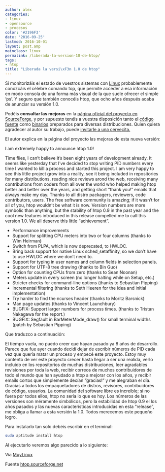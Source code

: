 ```yaml
---
author: alex
categories:
- linux
- opensource
- procesos
color: '#2196F3'
date: '2016-09-25'
lastmod: 2016-10-01
layout: post.amp
mainclass: linux
permalink: /liberada-la-version-10-de-htop/
tags:
- htop
title: "Liberada la versi\xF3n 1.0 de htop"
---
```


Si monitorizáis el estado de vuestros sistemas con [Linux][1] probablemente conozcáis el célebre comando top, que permite acceder a esa información en modo consola de una forma más visual de la que suele ofrecer el simple ‘ps’. Y seguro que también conocéis htop, que ocho años después acaba de anunciar su versión 1.0.

Podéis **consultar las mejoras** en la <a target="_blank" href="http://htop.sourceforge.net/index.php?page=downloads">página oficial del proyecto en SourceForge</a>, y por supuesto tenéis a vuestra disposición tanto el <a target="_blank" href="http://htop.sourceforge.net/index.php?page=downloads#sources">código fuente</a> como [binarios][2] preparados para diversas distribuciones. Quien quiera agradecer al autor su trabajo, puede <a target="_blank" href="http://sourceforge.net/donate/index.php?group_id=108839">invitarle a una cervecita.</a>

El autor explica en la página del proyecto las mejoras de esta nueva versión:

<!--more--><!--ad-->

I am extremely happy to announce htop 1.0!

Time flies, I can&#8217;t believe it&#8217;s been eight years of development
already. It seems like yesterday that I&#8217;ve decided to stop writing PID
numbers every time I wanted to kill a process and started this
project. I am very happy to see this little project grow into a
reality, see it being included in repositories for many distributions,
reading nice reviews arond the web, receiving many contributions from
coders from all over the world who helped making htop better and
better over the years, and getting short &#8220;thank you!&#8221; emails that
always make my day. Thanks to all distro packagers, reviewers, code
contributors, users. The free software community is amazing; if it
wasn&#8217;t for all of you, htop wouldn&#8217;t be what it is now. Version
numbers are more symbolic than anything, but the stability of htop 0.9
in the past year and the cool new features introduced in this release
compelled me to call this version 1.0. We all deserve this little
&#8220;achievement&#8221;.

*   Performance improvements
*   Support for splitting CPU meters into two or four columns (thanks to Wim Heirman)
*   Switch from PLPA, which is now deprecated, to HWLOC.
*   Bring back support for native Linux sched_setaffinity, so we don’t have to use HWLOC where we don’t need to.
*   Support for typing in user names and column fields in selection panels.
*   Support for UTF-8 tree drawing (thanks to Bin Guo)
*   Option for counting CPUs from zero (thanks to Sean Noonan)
*   Meters update in every screen (no longer halting while on Setup, etc.)
*   Stricter checks for command-line options (thanks to Sebastian Pipping)
*   Incremental filtering (thanks to Seth Heeren for the idea and initial implementation)
*   Try harder to find the ncurses header (thanks to Moritz Barsnick)
*   Man page updates (thanks to Vincent Launchbury)
*   BUGFIX: Support larger numbers for process times.  (thanks to Tristan Nakagawa for the report.)
*   BUGFIX: Segfault in BarMeterMode_draw() for small terminal widths (patch by Sebastian Pipping)

Que traduzco a continuación:

El tiempo vuela, no puedo creer que hayan pasado ya 8 años de desarrollo. Parece que fue ayer cuando decidí dejar de escribir números de PID cada vez que quería matar un proceso y empecé este proyecto. Estoy muy contento de ver este proyecto crecer hasta llegar a ser una realida, verlo incluido en los repositorios de muchas distribuciones, leer agradables revisiones por toda la web, recibir correos de muchos contribuidores de todo el mundo que han ayudado a htop a mejorar con los años, y recibir emails cortos que simplemente decían &#8220;gracias!&#8221; y me alegraban el día. Gracias a todos los empaquetadores de distros, revisores, contribuidores de código, usuarios. La comunidad del software libre es increible; si no fuera por todos ellos, htop no sería lo que es hoy. Los números de las versiones son méramente simbólicos, pero la estabilidad de htop 0.9 el los años pasados y las nuevas características introducidas en esta &#8220;release&#8221;, me obliga a llamar a esta versión la 1.0. Todos merecemos este pequeño logro.

Para instalarlo tan solo debéis escribir en el terminal:

```bash
sudo aptitude install htop
```

Al ejecutarlo veremos algo parecido a lo siguiente:

<figure>
	<amp-img on="tap:lightbox1" role="button" tabindex="0" layout="responsive" alt="linux htop" width="800" height="640" src="https://4.bp.blogspot.com/-ZCdSHEPwhvc/TswerYkwIZI/AAAAAAAAB1U/j909jru88cU/s800/Screenshot-Terminal.png"></amp-img>
</figure>

Vía <a target="_blank" href="http://www.muylinux.com/2011/11/22/ocho-anos-despues-llega-htop-1-0/">MuyLinux</a>

Fuente <a target="_blank" href="http://htop.sourceforge.net/index.php?page=main">htop.sourceforge.net</a>

 [1]: https://elbauldelprogramador.com/tags/linux
 [2]: http://htop.sourceforge.net/index.php?page=downloads#binaries